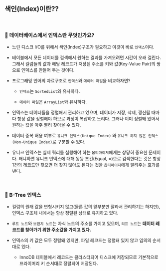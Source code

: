 ## 색인(Index)이란??

<br>

### :book: 데이터베이스에서 인덱스란 무엇인가요?

* 느린 디스크 I/O를 위해서 색인(Index)구조가 필요하고 이것이 바로 `인덱스`이다.

* 테이블에서 모든 데이터를 검색해서 원하는 결과를 가져오려면 시간이 오래 걸린다. 그래서 컬럼들의 값과 해당 레코드가 저장된 주소를 키와 값(Key-Value Pair)의 쌍으로 인덱스를 만들어 두는 것이다.

* 프로그래밍 언어의 자료구조로 `인덱스`와 `데이터 파일`을 비교하자면?

  * `인덱스`는 `SortedList`와 유사하다.

  * `데이터 파일`은 `ArrayList`와 유사하다.

* 인덱스는 데이터들을 정렬해서 관리하고 있으며, 데이터가 저장, 삭제, 갱신될 때마다 항상 값을 정렬해야 하므로 과정이 복잡하고 느리다. 그러나 이미 정렬돼 있어서 원하는 값을 아주 빨리 찾아올 수 있다.

* 데이터 중복 허용 여부로 `유니크 인덱스(Unique Index)` 와 `유니크 하지 않은 인덱스(Non-Unique Index)`로 구분할 수 있다.

* 유니크 인덱스는 실제 쿼리를 실행해야 하는 `옵티마이저`에게는 상당히 중요한 문제이다. 왜냐하면 유니크 인덱스에 대해 동등 조건(Equal, =)으로 검색한다는 것은 항상 1건의 레코드만 찾으면 더 찾지 않아도 된다는 것을 `옵티마이저`에게 알려주는 효과를 낸다.

<br>

### :book: B-Tree 인덱스

* 컬럼의 원래 값을 변형시키지 않고(물론 값의 앞부분만 잘라서 관리하기는 하지만), 인덱스 구조체 내에서는 항상 정렬된 상태로 유지하고 있다.

* `루트 노드`와 `브랜치 노드`는 자식 노드의 주소를 가지고 있으며, `리프 노드`는 **데이터 레코드를 찾아가기 위한 주소값을 가지고 있다.**

* 인덱스의 키 값은 모두 정렬돼 있지만, 파일 레코드는 정렬돼 있지 않고 임의의 순서대로 있다. 

  * InnoDB 테이블에서 레코드는 클러스터되어 디스크에 저장되므로 기본적으로 프라이머리 키 순서대로 정렬되어 저장된다.